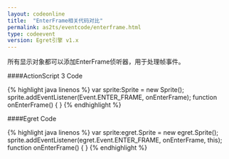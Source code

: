 ```yaml
---
layout: codeonline
title:  "EnterFrame相关代码对比"
permalink: as2ts/eventcode/enterframe.html
type: codeevent
version: Egret引擎 v1.x
---
```


所有显示对象都可以添加EnterFrame侦听器，用于处理帧事件。

####ActionScript 3 Code

{% highlight java linenos %}
var sprite:Sprite = new Sprite();
sprite.addEventListener(Event.ENTER_FRAME, onEnterFrame);
function onEnterFrame()
{
}
{% endhighlight %}

####Egret Code

{% highlight java linenos %}
var sprite:egret.Sprite = new egret.Sprite();
sprite.addEventListener(egret.Event.ENTER_FRAME, onEnterFrame, this);
function onEnterFrame()
{
}
{% endhighlight %}